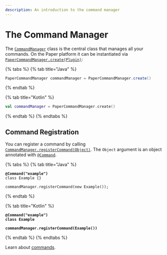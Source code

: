 ```yaml
---
description: An introduction to the command manager
---
```


# The Command Manager

The [`CommandManager`](https://github.com/JailGens/enchanted/blob/main/enchanted-api/src/main/java/net/jailgens/enchanted/CommandManager.java) class is the central class that manages all your commands. On the Paper platform it can be instantiated via [`PaperCommandManager.create(Plugin)`](https://github.com/JailGens/enchanted/blob/main/enchanted-paper/src/main/java/net/jailgens/enchanted/PaperCommandManager.java#L31):

{% tabs %}
{% tab title="Java" %}
```java
PaperCommandManager commandManager = PaperCommandManager.create()
```
{% endtab %}

{% tab title="Kotlin" %}
```kotlin
val commandManager = PaperCommandManager.create()
```
{% endtab %}
{% endtabs %}

## Command Registration

You can register a command by calling [`CommandManager.registerCommand(Object)`](https://github.com/JailGens/enchanted/blob/main/enchanted-api/src/main/java/net/jailgens/enchanted/CommandManager.java#L32). The `Object` argument is an object annotated with [`@Command`](https://github.com/JailGens/enchanted/blob/main/enchanted-api/src/main/java/net/jailgens/enchanted/annotations/Command.java).&#x20;

{% tabs %}
{% tab title="Java" %}
<pre class="language-java"><code class="lang-java"><strong>@Command("example")
</strong>class Example {}

commandManager.registerCommand(new Example());
</code></pre>
{% endtab %}

{% tab title="Kotlin" %}
<pre class="language-kotlin"><code class="lang-kotlin"><strong>@Command("example")
</strong><strong>class Example
</strong><strong>
</strong><strong>commandManager.registerCommand(Example())
</strong></code></pre>
{% endtab %}
{% endtabs %}

Learn about [commands](commands.md).&#x20;
